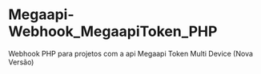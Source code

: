 # Megaapi-Webhook_MegaapiToken_PHP
Webhook PHP para projetos com a api Megaapi Token Multi Device (Nova Versão)

